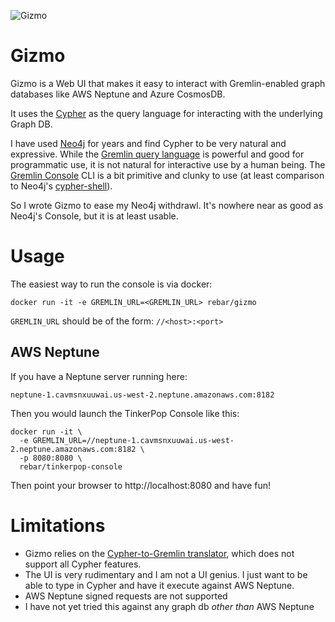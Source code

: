 ![Gizmo](https://raw.githubusercontent.com/rebar-cloud/gizmo/master/.assets/gizmo.png)
# Gizmo

Gizmo is a Web UI that makes it easy to interact with Gremlin-enabled graph databases like AWS Neptune
and Azure CosmosDB.

It uses the [Cypher](https://neo4j.com/developer/cypher-query-language/) as the query language for interacting with the underlying Graph DB. 

I have used [Neo4j](https://neo4j.com) for years and find Cypher to be very natural and expressive.  While the 
[Gremlin query language](https://tinkerpop.apache.org/gremlin.html) is powerful and good for programmatic use, 
it is not natural for interactive use by a human being.  The 
[Gremlin Console](http://tinkerpop.apache.org/docs/current/tutorials/the-gremlin-console/) CLI is a bit
primitive and clunky to use (at least comparison to Neo4j's [cypher-shell](https://neo4j.com/docs/operations-manual/current/tools/cypher-shell/)).

So I wrote Gizmo to ease my Neo4j withdrawl.  It's nowhere near as good as Neo4j's Console, but it is at least
usable.

# Usage

The easiest way to run the console is via docker:

```docker run -it -e GREMLIN_URL=<GREMLIN_URL> rebar/gizmo```

```GREMLIN_URL``` should be of the form: ```//<host>:<port>```
  

## AWS Neptune

If you have a Neptune server running here:

```neptune-1.cavmsnxuuwai.us-west-2.neptune.amazonaws.com:8182```

Then you would launch the TinkerPop Console like this:

```shell
docker run -it \
  -e GREMLIN_URL=//neptune-1.cavmsnxuuwai.us-west-2.neptune.amazonaws.com:8182 \
  -p 8080:8080 \
  rebar/tinkerpop-console
```

Then point your browser to http://localhost:8080 and have fun!


# Limitations

* Gizmo relies on the [Cypher-to-Gremlin translator](https://github.com/opencypher/cypher-for-gremlin), which does not support all Cypher features.
* The UI is very rudimentary and I am not a UI genius.  I just want to be able to type in Cypher and have it execute against AWS Neptune.
* AWS Neptune signed requests are not supported
* I have not yet tried this against any graph db *other than* AWS Neptune

